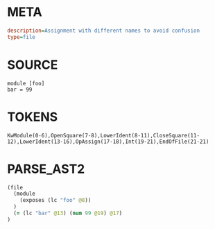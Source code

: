 # META
~~~ini
description=Assignment with different names to avoid confusion
type=file
~~~

# SOURCE
~~~roc
module [foo]
bar = 99
~~~

# TOKENS
~~~zig
KwModule(0-6),OpenSquare(7-8),LowerIdent(8-11),CloseSquare(11-12),LowerIdent(13-16),OpAssign(17-18),Int(19-21),EndOfFile(21-21)
~~~

# PARSE_AST2
~~~clojure
(file
  (module
    (exposes (lc "foo" @8))
  )
  (= (lc "bar" @13) (num 99 @19) @17)
)

~~~
